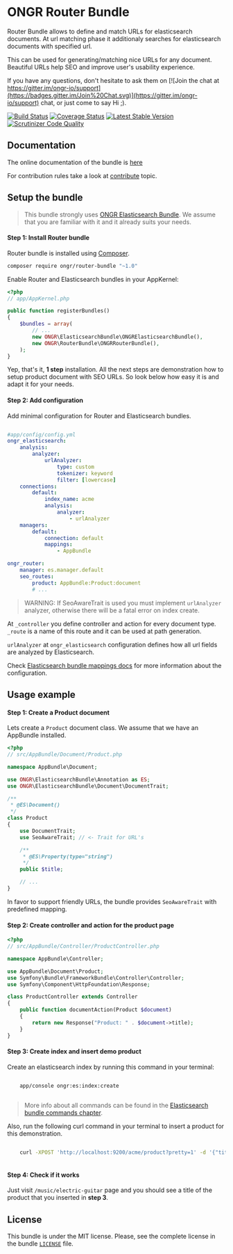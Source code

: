 # ONGR Router Bundle

Router Bundle allows to define and match URLs for elasticsearch documents.
At url matching phase it additionaly searches for elasticsearch documents with specified url.

This can be used for generating/matching nice URLs for any document.
Beautiful URLs help SEO and improve user's usability experience.

If you have any questions, don't hesitate to ask them on [![Join the chat at https://gitter.im/ongr-io/support](https://badges.gitter.im/Join%20Chat.svg)](https://gitter.im/ongr-io/support)
 chat, or just come to say Hi ;).
 
[![Build Status](https://travis-ci.org/ongr-io/RouterBundle.svg?branch=master)](https://travis-ci.org/ongr-io/RouterBundle)
[![Coverage Status](https://coveralls.io/repos/ongr-io/RouterBundle/badge.svg?branch=master&service=github)](https://coveralls.io/github/ongr-io/RouterBundle?branch=master)
[![Latest Stable Version](https://poser.pugx.org/ongr/router-bundle/v/stable)](https://packagist.org/packages/ongr/router-bundle)
[![Scrutinizer Code Quality](https://scrutinizer-ci.com/g/ongr-io/RouterBundle/badges/quality-score.png?b=master)](https://scrutinizer-ci.com/g/ongr-io/RouterBundle/?branch=master)

## Documentation

The online documentation of the bundle is [here](Resources/doc/index.md)

For contribution rules take a look at [contribute](Resources/doc/contribute.md) topic.


## Setup the bundle

> This bundle strongly uses [ONGR Elasticsearch Bundle](https://github.com/ongr-io/ElasticsearchBundle).
> We assume that you are familiar with it and it already suits your needs.

#### Step 1: Install Router bundle

Router bundle is installed using [Composer](https://getcomposer.org).

```bash
composer require ongr/router-bundle "~1.0"

```

Enable Router and Elasticsearch bundles in your AppKernel:

```php
<?php
// app/AppKernel.php

public function registerBundles()
{
    $bundles = array(
        // ...
        new ONGR\ElasticsearchBundle\ONGRElasticsearchBundle(),
        new ONGR\RouterBundle\ONGRRouterBundle(),
    );
}

```

Yep, that's it, **1 step** installation. All the next steps are demonstration how to setup product document with SEO URLs. So look below how easy it is and adapt it for your needs.


#### Step 2: Add configuration

Add minimal configuration for Router and Elasticsearch bundles.

```yaml

#app/config/config.yml
ongr_elasticsearch:
    analysis:
        analyzer:
            urlAnalyzer:
                type: custom
                tokenizer: keyword
                filter: [lowercase]
    connections:
        default:
            index_name: acme
            analysis:
                analyzer:
                    - urlAnalyzer
    managers:
        default:
            connection: default
            mappings:
                - AppBundle

ongr_router:
    manager: es.manager.default
    seo_routes:
        product: AppBundle:Product:document
        # ...

```

> WARNING: If SeoAwareTrait is used you must implement `urlAnalyzer` analyzer, otherwise there will be a fatal error on index create.

At `_controller` you define controller and action for every document type.
`_route` is a name of this route and it can be used at path generation.

`urlAnalyzer` at `ongr_elasticsearch` configuration defines how all url fields are analyzed by Elasticsearch.

Check [Elasticsearch bundle mappings docs](https://github.com/ongr-io/ElasticsearchBundle/blob/master/Resources/doc/mapping.md) for more information about the configuration.


## Usage example

#### Step 1: Create a Product document

Lets create a `Product` document class. We assume that we have an AppBundle installed.

```php
<?php
// src/AppBundle/Document/Product.php

namespace AppBundle\Document;

use ONGR\ElasticsearchBundle\Annotation as ES;
use ONGR\ElasticsearchBundle\Document\DocumentTrait;

/**
 * @ES\Document()
 */
class Product
{
    use DocumentTrait;
    use SeoAwareTrait; // <- Trait for URL's

    /**
     * @ES\Property(type="string")
     */
    public $title;

    // ...
}

```

In favor to support friendly URLs, the bundle provides `SeoAwareTrait` with predefined mapping.


#### Step 2: Create controller and action for the product page

```php
<?php
// src/AppBundle/Controller/ProductController.php

namespace AppBundle\Controller;

use AppBundle\Document\Product;
use Symfony\Bundle\FrameworkBundle\Controller\Controller;
use Symfony\Component\HttpFoundation\Response;

class ProductController extends Controller
{
    public function documentAction(Product $document)
    {
        return new Response("Product: " . $document->title);
    }
}
```

#### Step 3: Create index and insert demo product

Create an elasticsearch index by running this command in your terminal:

```bash

    app/console ongr:es:index:create
    
```

> More info about all commands can be found in the [Elasticsearch bundle commands chapter](https://github.com/ongr-io/ElasticsearchBundle/blob/master/Resources/doc/commands.md).

Also, run the following curl command in your terminal to insert a product for this demonstration.

```bash

    curl -XPOST 'http://localhost:9200/acme/product?pretty=1' -d '{"title":"Acoustic Guitar", "url":"/music/electric-guitar"}'
    
```

#### Step 4: Check if it works

Just visit `/music/electric-guitar` page and you should see a title of the product that you inserted in **step 3**.


## License

This bundle is under the MIT license. Please, see the complete license
in the bundle [`LICENSE`](LICENSE) file.
